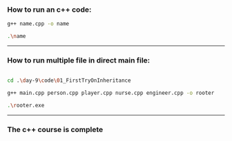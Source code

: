 ### How to run an c++ code:

```sh
g++ name.cpp -o name

.\name
```

---

### How to run multiple file in direct main file:

```sh

cd .\day-9\code\01_FirstTryOnInheritance

g++ main.cpp person.cpp player.cpp nurse.cpp engineer.cpp -o rooter

.\rooter.exe

```


--- 

### The c++ course is complete